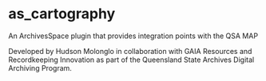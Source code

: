 # as_cartography
An ArchivesSpace plugin that provides integration points with the QSA MAP

Developed by Hudson Molonglo in collaboration with GAIA Resources and Recordkeeping Innovation
as part of the Queensland State Archives Digital Archiving Program.
